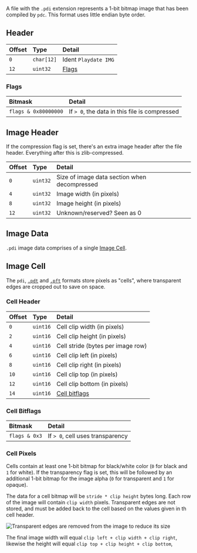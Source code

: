 A file with the `.pdi` extension represents a 1-bit bitmap image that has been compiled by `pdc`. This format uses little endian byte order.

## Header

| Offset | Type      | Detail               |
|:-------|:----------|:---------------------|
| `0`    | `char[12]` | Ident `Playdate IMG` |
| `12`   | `uint32`   | [Flags](#flags) |

### Flags

| Bitmask             | Detail                                      |
|:--------------------|:--------------------------------------------|
| `flags & 0x80000000` | If `> 0`, the data in this file is compressed |

## Image Header

If the compression flag is set, there's an extra image header after the file header. Everything after this is zlib-compressed. 

| Offset | Type     | Detail |
|:-------|:---------|:--------------------------------|
| `0`    | `uint32`  | Size of image data section when decompressed |
| `4`    | `uint32`  | Image width (in pixels) |
| `8`    | `uint32`  | Image height (in pixels) |
| `12`   | `uint32`  | Unknown/reserved? Seen as 0 |

## Image Data

`.pdi` image data comprises of a single [Image Cell](#image-cell).

## Image Cell

The `pdi`, [`.pdt`](formats/pdi.md) and [`.pft`](formats/pft.md) formats store pixels as "cells", where transparent edges are cropped out to save on space. 

### Cell Header

| Offset | Type     | Detail |
|:-------|:---------|:-------|
| `0`    | `uint16` | Cell clip width (in pixels) |
| `2`    | `uint16` | Cell clip height (in pixels) |
| `4`    | `uint16` | Cell stride (bytes per image row) |
| `6`    | `uint16` | Cell clip left (in pixels) |
| `8`    | `uint16` | Cell clip right (in pixels) |
| `10`   | `uint16` | Cell clip top (in pixels) |
| `12`   | `uint16` | Cell clip bottom (in pixels) |
| `14`   | `uint16` | [Cell bitflags](#cell-bitflags) |

### Cell Bitflags

| Bitmask             | Detail                     |
|:--------------------|:---------------------------|
| `flags & 0x3` | If `> 0`, cell uses transparency |

### Cell Pixels

Cells contain at least one 1-bit bitmap for black/white color (`0` for black and `1` for white). If the transparency flag is set, this will be followed by an additional 1-bit bitmap for the image alpha (`0` for transparent and `1` for opaque).

The data for a cell bitmap will be `stride * clip height` bytes long. Each row of the image will contain `clip width` pixels. Transparent edges are not stored, and must be added back to the cell based on the values given in th cell header.

![Transparent edges are removed from the image to reduce its size](https://github.com/jaames/playdate-reverse-engineering/blob/main/_images/bitmap-clip.png)

The final image width will equal `clip left + clip width + clip right`, likewise the height will equal `clip top + clip height + clip bottom`,